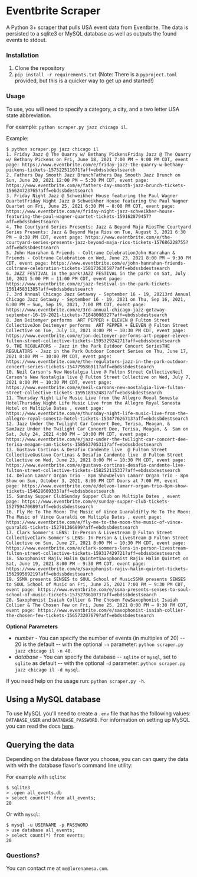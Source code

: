 # Eventbrite Scraper

A Python 3+ scraper that pulls USA event data from Eventbrite. The data is persisted to a sqlite3 or MySQL database as well as outputs the found events to stdout.

### Installation

1. Clone the repository
2. `pip install -r requirements.txt` (Note: There is a `pyproject.toml` provided, but this is a quicker way to get up and started!)

### Usage

To use, you will need to specify a category, a city, and a two letter USA state abbreviation. 

For example: `python scraper.py jazz chicago il`.

Example:

```
$ python scraper.py jazz chicago il
1. Friday Jazz @ The Quarry w/ Bethany PickensFriday Jazz @ The Quarry w/ Bethany Pickens on Fri, June 18, 2021 7:00 PM – 9:00 PM CDT, event page: https://www.eventbrite.com/e/friday-jazz-the-quarry-w-bethany-pickens-tickets-157522511071?aff=ebdssbdestsearch
2. Fathers Day Smooth Jazz BrunchFathers Day Smooth Jazz Brunch on Sun, June 20, 2021 12:00 PM – 5:30 PM CDT, event page: https://www.eventbrite.com/e/fathers-day-smooth-jazz-brunch-tickets-156624723765?aff=ebdssbdestsearch
3. Friday Night Jazz @ Schweikher House featuring the Paul Wagner QuartetFriday Night Jazz @ Schweikher House featuring the Paul Wagner Quartet on Fri, June 25, 2021 6:30 PM – 8:00 PM CDT, event page: https://www.eventbrite.com/e/friday-night-jazz-schweikher-house-featuring-the-paul-wagner-quartet-tickets-159162879457?aff=ebdssbdestsearch
4. The Courtyard Series Presents: Jazz & Beyond Maja RiosThe Courtyard Series Presents: Jazz & Beyond Maja Rios on Tue, August 3, 2021 6:30 PM – 8:30 PM CDT, event page: https://www.eventbrite.com/e/the-courtyard-series-presents-jazz-beyond-maja-rios-tickets-157686228755?aff=ebdssbdestsearch
5. John Hanrahan & Friends - Coltrane CelebrationJohn Hanrahan & Friends - Coltrane Celebration on Wed, June 23, 2021 8:00 PM – 9:30 PM CDT, event page: https://www.eventbrite.com/e/john-hanrahan-friends-coltrane-celebration-tickets-158173630587?aff=ebdssbdestsearch
6. JAZZ FESTIVAL in the park!JAZZ FESTIVAL in the park! on Sat, July 10, 2021 5:00 PM – 11:00 PM CDT, event page: https://www.eventbrite.com/e/jazz-festival-in-the-park-tickets-156145831385?aff=ebdssbdestsearch
7. 3rd Annual Chicago Jazz Getaway - September 16 - 19, 20213rd Annual Chicago Jazz Getaway - September 16 - 19, 2021 on Thu, Sep 16, 2021, 6:00 PM – Sun, Sep 19, 2021, 7:00 PM CDT, event page: https://www.eventbrite.com/e/3rd-annual-chicago-jazz-getaway-september-16-19-2021-tickets-71848008327?aff=ebdssbdestsearch
8. Jon Deitemyer performs  ART PEPPER + ELEVEN @ Fulton Street CollectiveJon Deitemyer performs  ART PEPPER + ELEVEN @ Fulton Street Collective on Tue, July 13, 2021 8:00 PM – 10:30 PM CDT, event page: https://www.eventbrite.com/e/jon-deitemyer-performs-art-pepper-eleven-fulton-street-collective-tickets-159532924271?aff=ebdssbdestsearch
9. THE REGULATORS - Jazz in the Park Outdoor Concert SeriesTHE REGULATORS - Jazz in the Park Outdoor Concert Series on Thu, June 17, 2021 8:00 PM – 10:00 PM CDT, event page: https://www.eventbrite.com/e/the-regulators-jazz-in-the-park-outdoor-concert-series-tickets-154779586911?aff=ebdssbdestsearch
10. Neil Carson's New Nostalgia live @ Fulton Street CollectiveNeil Carson's New Nostalgia live @ Fulton Street Collective on Wed, July 7, 2021 8:00 PM – 10:30 PM CDT, event page: https://www.eventbrite.com/e/neil-carsons-new-nostalgia-live-fulton-street-collective-tickets-159518952481?aff=ebdssbdestsearch
11. Thursday Night Life Music Live from the Allegro Royal Sonesta HotelThursday Night Life Music Live from the Allegro Royal Sonesta Hotel on Multiple Dates , event page: https://www.eventbrite.com/e/thursday-night-life-music-live-from-the-allegro-royal-sonesta-hotel-tickets-153477626713?aff=ebdssbdestsearch
12. Jazz Under the Twilight Car Concert Dee, Terisa, Meagan, &  SamJazz Under the Twilight Car Concert Dee, Terisa, Meagan, &  Sam on Sat, July 24, 2021 4:00 PM – 10:00 PM CDT, event page: https://www.eventbrite.com/e/jazz-under-the-twilight-car-concert-dee-terisa-meagan-sam-tickets-158563705311?aff=ebdssbdestsearch
13. Gustavo Cortinas & Desafio Candente live  @ Fulton Street CollectiveGustavo Cortinas & Desafio Candente live  @ Fulton Street Collective on Wed, June 23, 2021 8:00 PM – 10:30 PM CDT, event page: https://www.eventbrite.com/e/gustavo-cortinas-desafio-candente-live-fulton-street-collective-tickets-158252115337?aff=ebdssbdestsearch
14. Delvon Lamarr Organ Trio - 8pm ShowDelvon Lamarr Organ Trio - 8pm Show on Sun, October 3, 2021, 8:00 PM CDT Doors at 7:00 PM, event page: https://www.eventbrite.com/e/delvon-lamarr-organ-trio-8pm-show-tickets-154628609333?aff=ebdssbdestsearch
15. Sunday Supper ClubSunday Supper Club on Multiple Dates , event page: https://www.eventbrite.com/e/sunday-supper-club-tickets-152759470689?aff=ebdssbdestsearch
16. Fly Me To The Moon: The Music of Vince GuaraldiFly Me To The Moon: The Music of Vince Guaraldi on Multiple Dates , event page: https://www.eventbrite.com/e/fly-me-to-the-moon-the-music-of-vince-guaraldi-tickets-152701366899?aff=ebdssbdestsearch
17. Clark Sommer's LENS: In-Person & Livestream @ Fulton Street CollectiveClark Sommer's LENS: In-Person & Livestream @ Fulton Street Collective on Sun, June 27, 2021 8:00 PM – 10:30 PM CDT, event page: https://www.eventbrite.com/e/clark-sommers-lens-in-person-livestream-fulton-street-collective-tickets-159317429721?aff=ebdssbdestsearch
18. Saxophonist Rajiv Halim QuintetSaxophonist Rajiv Halim Quintet on Sat, June 19, 2021 8:00 PM – 9:30 PM CDT, event page: https://www.eventbrite.com/e/saxophonist-rajiv-halim-quintet-tickets-156299569219?aff=ebdssbdestsearch
19. SSMA presents SENSES to SOUL School of MusicSSMA presents SENSES to SOUL School of Music on Fri, June 25, 2021 7:00 PM – 9:30 PM CDT, event page: https://www.eventbrite.com/e/ssma-presents-senses-to-soul-school-of-music-tickets-157527861073?aff=ebdssbdestsearch
20. Saxophonist Isaiah Collier & The Chosen FewSaxophonist Isaiah Collier & The Chosen Few on Fri, June 25, 2021 8:00 PM – 9:30 PM CDT, event page: https://www.eventbrite.com/e/saxophonist-isaiah-collier-the-chosen-few-tickets-156573207679?aff=ebdssbdestsearch
```

**Optional Parameters**

- *number* - You can specify the number of events (in multiples of 20) -- 20 is the default -- with the optional `-n` parameter: `python scraper.py jazz chicago il -n 40`.
- *database* - You can specify the database -- `sqlite` or `mysql`, set to `sqlite` as default -- with the optional `-d` parameter: `python scraper.py jazz chicago il -d mysql`.

If you need help on the usage run: `python scraper.py -h`.

## Using a MySQL database

To use MySQL you'll need to create a `.env` file that has the following values: `DATABASE_USER` and `DATABASE_PASSWORD`.
For information on setting up MySQL you can read the docs [here](https://dev.mysql.com/doc/mysql-installer/en/).

## Querying the data

Depending on the database flavor you choose, you can can query the data with with the database flavor's command line utility:

For example with `sqlite`:

```
$ sqlite3
> .open all_events.db
> select count(*) from all_events;
20
```

Or with `mysql`:

```
$ mysql -u USERNAME -p PASSWORD
> use database all_events;
> select count(*) from events;
20
```

### Questions?

You can contact me at `me@lorenamesa.com`.
